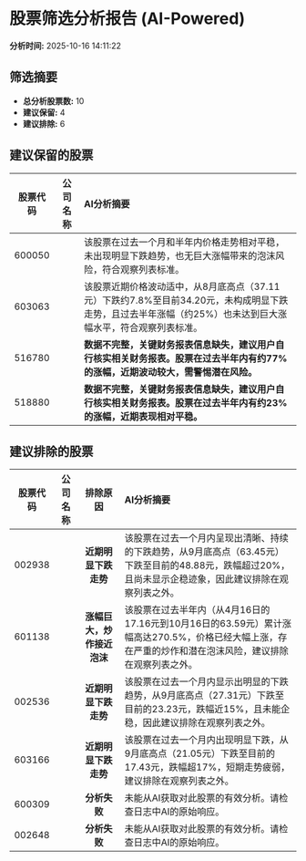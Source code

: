 # 股票筛选分析报告 (AI-Powered)

**分析时间:** 2025-10-16 14:11:22

## 筛选摘要

- **总分析股票数:** 10
- **建议保留:** 4
- **建议排除:** 6

## 建议保留的股票

| 股票代码 | 公司名称 | AI分析摘要 |
|:---:|:---:|:---|
| 600050 |  | 该股票在过去一个月和半年内价格走势相对平稳，未出现明显下跌趋势，也无巨大涨幅带来的泡沫风险，符合观察列表标准。 |
| 603063 |  | 该股票近期价格波动适中，从8月底高点（37.11元）下跌约7.8%至目前34.20元，未构成明显下跌走势，且过去半年涨幅（约25%）也未达到巨大涨幅水平，符合观察列表标准。 |
| 516780 |  | **数据不完整，关键财务报表信息缺失，建议用户自行核实相关财务报表。股票在过去半年内有约77%的涨幅，近期波动较大，需警惕潜在风险。** |
| 518880 |  | **数据不完整，关键财务报表信息缺失，建议用户自行核实相关财务报表。股票在过去半年内有约23%的涨幅，近期表现相对平稳。** |

## 建议排除的股票

| 股票代码 | 公司名称 | 排除原因 | AI分析摘要 |
|:---:|:---:|:---:|:---|
| 002938 |  | **近期明显下跌走势** | 该股票在过去一个月内呈现出清晰、持续的下跌趋势，从9月底高点（63.45元）下跌至目前的48.88元，跌幅超过20%，且尚未显示企稳迹象，因此建议排除在观察列表之外。 |
| 601138 |  | **涨幅巨大，炒作接近泡沫** | 该股票在过去半年内（从4月16日的17.16元到10月16日的63.59元）累计涨幅高达270.5%，价格已经大幅上涨，存在严重的炒作和潜在泡沫风险，建议排除在观察列表之外。 |
| 002536 |  | **近期明显下跌走势** | 该股票在过去一个月内显示出明显的下跌趋势，从9月底高点（27.31元）下跌至目前的23.23元，跌幅近15%，且未能企稳，因此建议排除在观察列表之外。 |
| 603166 |  | **近期明显下跌走势** | 该股票在过去一个月内出现明显下跌，从9月底高点（21.05元）下跌至目前的17.43元，跌幅超17%，短期走势疲弱，建议排除在观察列表之外。 |
| 600309 |  | **分析失败** | 未能从AI获取对此股票的有效分析。请检查日志中AI的原始响应。 |
| 002648 |  | **分析失败** | 未能从AI获取对此股票的有效分析。请检查日志中AI的原始响应。 |
